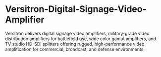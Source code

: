 # Versitron-Digital-Signage-Video-Amplifier
Versitron delivers digital signage video amplifiers, military-grade video distribution amplifiers for battlefield use, wide color gamut amplifiers, and TV studio HD-SDI splitters offering rugged, high-performance video amplification for commercial, broadcast, and defense environments.
